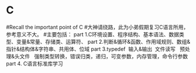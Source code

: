 # C
#Recall the important point of C
#大神请绕路，此为小弟假期复习C语言所用，参考意义不大。
#主要包括：
part 1.C环境设置、程序结构、基本语法、数据类型、变量&常量、存储类、运算符、
part 2.判断&循环&函数、作用域规则、数组&指针&结构体&字符串、共用体、位域
part 3.typedef  输入&输出  文件读写   预处理&头文件   强制类型转换，错误归类，递归，可变参数，内存管理，命令行参数
part 4. C语言标准库学习



